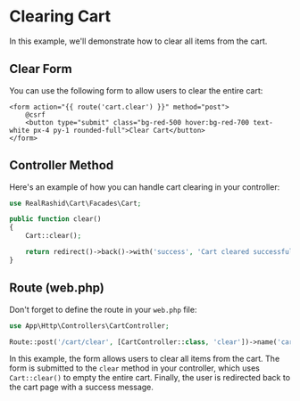 # Clearing Cart

In this example, we'll demonstrate how to clear all items from the cart.

## Clear Form

You can use the following form to allow users to clear the entire cart:

```blade
<form action="{{ route('cart.clear') }}" method="post">
    @csrf
    <button type="submit" class="bg-red-500 hover:bg-red-700 text-white px-4 py-1 rounded-full">Clear Cart</button>
</form>
```

## Controller Method

Here's an example of how you can handle cart clearing in your controller:

```php
use RealRashid\Cart\Facades\Cart;

public function clear()
{
    Cart::clear();

    return redirect()->back()->with('success', 'Cart cleared successfully!');
}
```

## Route (web.php)

Don't forget to define the route in your `web.php` file:

```php
use App\Http\Controllers\CartController;

Route::post('/cart/clear', [CartController::class, 'clear'])->name('cart.clear');
```

In this example, the form allows users to clear all items from the cart. The form is submitted to the `clear` method in your controller, which uses `Cart::clear()` to empty the entire cart. Finally, the user is redirected back to the cart page with a success message.

